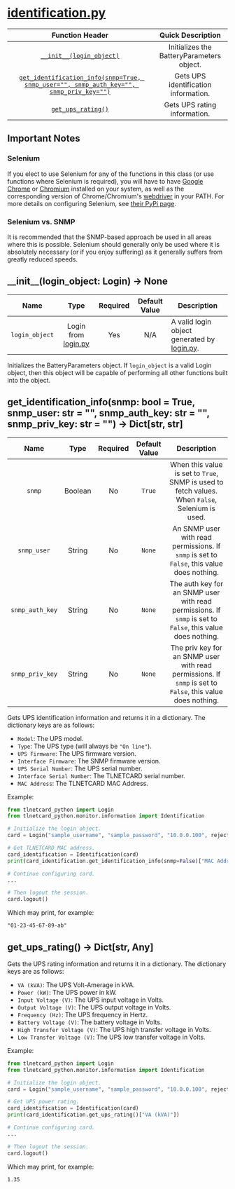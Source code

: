 # [identification.py](identification.py)

|                                                                                              Function Header                                                                                              |             Quick Description             |
|:---------------------------------------------------------------------------------------------------------------------------------------------------------------------------------------------------------:|:-----------------------------------------:|
|                                                                     [``__init__(login_object)``](#__init__login_object-login---none)                                                                      | Initializes the BatteryParameters object. |
| [``get_identification_info(snmp=True, snmp_user="", snmp_auth_key="", snmp_priv_key="")``](#get_identification_infosnmp-bool--true-snmp_user-str---snmp_auth_key-str---snmp_priv_key-str-----dictstr-str) |   Gets UPS identification information.    |
|                                                                           [``get_ups_rating()``](#get_ups_rating---dictstr-any)                                                                           |       Gets UPS rating information.        |

## Important Notes

### Selenium

If you elect to use Selenium for any of the functions in this class (or use functions where Selenium is required), you will have to have [Google Chrome](https://www.google.com/chrome/) or [Chromium](https://www.chromium.org/getting-involved/download-chromium) installed on your system, as well as the corresponding version of Chrome/Chromium's [webdriver](https://sites.google.com/a/chromium.org/chromedriver/downloads) in your PATH. For more details on configuring Selenium, see [their PyPi page](https://pypi.org/project/selenium/).

### Selenium vs. SNMP

It is recommended that the SNMP-based approach be used in all areas where this is possible. Selenium should generally only be used where it is absolutely necessary (or if you enjoy suffering) as it generally suffers from greatly reduced speeds.

## \_\_init__(login_object: Login) -> None

|        Name        |                       Type                        | Required | Default Value | Description                                                               |
|:------------------:|:-------------------------------------------------:|:--------:|:-------------:|---------------------------------------------------------------------------|
| ``login_object`` | Login from [login.py](/tlnetcard_python/login.py) | Yes      | N/A           | A valid login object generated by [login.py](/tlnetcard_python/login.py). |

Initializes the BatteryParameters object. If ``login_object`` is a valid Login object, then this object will be capable of performing all other functions built into the object.  

## get_identification_info(snmp: bool = True, snmp_user: str = "", snmp_auth_key: str = "", snmp_priv_key: str = "") -> Dict[str, str]

|         Name        |   Type  | Required | Default Value |                                                     Description                                                    |
|:-------------------:|:-------:|:--------:|:-------------:|:------------------------------------------------------------------------------------------------------------------:|
|      ``snmp``     | Boolean |    No    |   ``True``  |       When this value is set to ``True``, SNMP is used to fetch values. When ``False``, Selenium is used.      |
|   ``snmp_user``   |  String |    No    |   ``None``  |          An SNMP user with read permissions. If ``snmp`` is set to ``False``, this value does nothing.         |
| ``snmp_auth_key`` |  String |    No    |   ``None``  | The auth key for an SNMP user with read permissions. If ``snmp`` is set to ``False``, this value does nothing. |
| ``snmp_priv_key`` |  String |    No    |   ``None``  | The priv key for an SNMP user with read permissions. If ``snmp`` is set to ``False``, this value does nothing. |

Gets UPS identification information and returns it in a dictionary. The dictionary keys are as follows:

* ``Model``: The UPS model.
* ``Type``: The UPS type (will always be ``"On line"``).
* ``UPS Firmware``: The UPS firmware version.
* ``Interface Firmware``: The SNMP firmware version.
* ``UPS Serial Number``: The UPS serial number.
* ``Interface Serial Number``: The TLNETCARD serial number.
* ``MAC Address``: The TLNETCARD MAC Address.

Example:

```python
from tlnetcard_python import Login
from tlnetcard_python.monitor.information import Identification

# Initialize the login object.
card = Login("sample_username", "sample_password", "10.0.0.100", reject_invalid_certs=False)

# Get TLNETCARD MAC address.
card_identification = Identification(card)
print(card_identification.get_identification_info(snmp=False)["MAC Address"])

# Continue configuring card.
...

# Then logout the session.
card.logout()
```

Which may print, for example:

```python3
"01-23-45-67-89-ab"
```

## get_ups_rating() -> Dict[str, Any]

Gets the UPS rating information and returns it in a dictionary. The dictionary keys are as follows:

* ``VA (kVA)``: The UPS Volt-Amerage in kVA.
* ``Power (kW)``: The UPS power in kW.
* ``Input Voltage (V)``: The UPS input voltage in Volts.
* ``Output Voltage (V)``: The UPS output voltage in Volts.
* ``Frequency (Hz)``: The UPS frequency in Hertz.
* ``Battery Voltage (V)``: The battery voltage in Volts.
* ``High Transfer Voltage (V)``: The UPS high transfer voltage in Volts.
* ``Low Transfer Voltage (V)``: The UPS low transfer voltage in Volts.

Example:

```python
from tlnetcard_python import Login
from tlnetcard_python.monitor.information import Identification

# Initialize the login object.
card = Login("sample_username", "sample_password", "10.0.0.100", reject_invalid_certs=False)

# Get UPS power rating.
card_identification = Identification(card)
print(card_identification.get_ups_rating()["VA (kVA)"])

# Continue configuring card.
...

# Then logout the session.
card.logout()
```

Which may print, for example:

```python3
1.35
```
